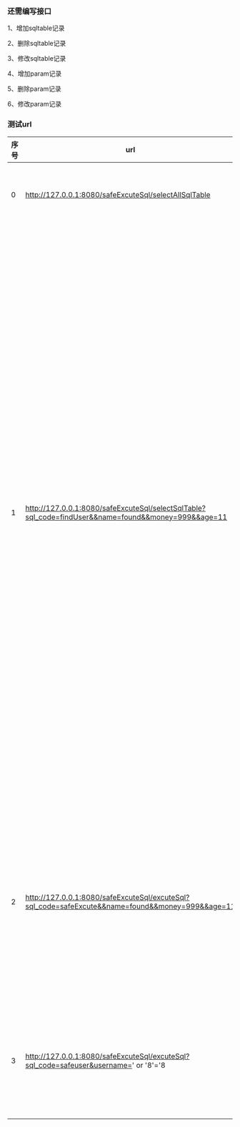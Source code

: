 ### 还需编写接口

1、增加sqltable记录

2、删除sqltable记录

3、修改sqltable记录

4、增加param记录

5、删除param记录

6、修改param记录



### 测试url

| 序号 | url                                                          | 作用                                 | 结果                                                         | 说明                                     |
| ---- | ------------------------------------------------------------ | ------------------------------------ | ------------------------------------------------------------ | ---------------------------------------- |
| 0    | http://127.0.0.1:8080/safeExcuteSql/selectAllSqlTable        | 查询sqltable下所有记录及其对应的参数 | sqltable下所有记录及其对应的参数                             |                                          |
| 1    | http://127.0.0.1:8080/safeExcuteSql/selectSqlTable?sql_code=findUser&&name=found&&money=999&&age=11 | 查询参数对应的某条sqltable           | {<br/>    "sn": 1,<br/>    "sql_CODE": "findUser",<br/>    "sql": "select * from user where name='SIGN_name' and age=SIGN_age and money=SIGN_money",<br/>    "sql_FUNCTION": "查询用户",<br/>    "update_TIME": "2021-03-23T10:44:00.000+00:00",<br/>    "params_LIST": [<br/>        {<br/>            "sn": 1,<br/>            "rq_RT": 0,<br/>            "sqltable_SN": 1,<br/>            "notes": "无",<br/>            "param_TYPE": "字符串",<br/>            "param_FUNCTION": "姓名",<br/>            "param_NAME": "name"<br/>        },<br/>        {<br/>            "sn": 2,<br/>            "rq_RT": 0,<br/>            "sqltable_SN": 1,<br/>            "notes": "年龄区间0~120",<br/>            "param_TYPE": "数字",<br/>            "param_FUNCTION": "年龄",<br/>            "param_NAME": "age"<br/>        },<br/>        {<br/>            "sn": 3,<br/>            "rq_RT": 0,<br/>            "sqltable_SN": 1,<br/>            "notes": "无",<br/>            "param_TYPE": "数字",<br/>            "param_FUNCTION": "资产",<br/>            "param_NAME": "money"<br/>        },<br/>        {<br/>            "sn": 4,<br/>            "rq_RT": 1,<br/>            "sqltable_SN": 1,<br/>            "notes": "无",<br/>            "param_TYPE": "字符串",<br/>            "param_FUNCTION": "性别",<br/>            "param_NAME": "sex"<br/>        }<br/>    ],<br/>    "create_TIME": "2021-03-23T10:43:56.000+00:00",<br/>    "params": "name,age,money"<br/>} |                                          |
| 2    | http://127.0.0.1:8080/safeExcuteSql/excuteSql?sql_code=safeExcute&&name=found&&money=999&&age=11 | 无sql注入情况，能匹配到sql，正常访问 | [<br/>    {<br/>        "name": "found",<br/>        "age": 11,<br/>        "money": 999,<br/>        "sex": "boy",<br/>        "sn": 1<br/>    },<br/>    {<br/>        "name": "found",<br/>        "age": 11,<br/>        "money": 999,<br/>        "sex": "girl",<br/>        "sn": 4<br/>    },<br/>    {<br/>        "name": "found",<br/>        "age": 11,<br/>        "money": 999,<br/>        "sex": "none",<br/>        "sn": 5<br/>    }<br/>] | 能够匹配到sql并正确执行                  |
| 3    | http://127.0.0.1:8080/safeExcuteSql/excuteSql?sql_code=safeuser&username=' or '8'='8 | sql注入，能匹配到sql，异常访问       | []                                                           | 单引号sql注入，能匹配到sql，不能注入成功 |
|      |                                                              |                                      |                                                              |                                          |


